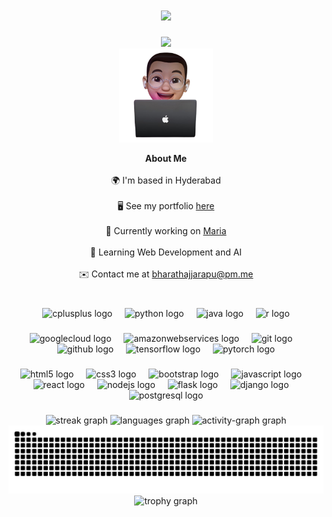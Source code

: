 <h1 align="center">
    <img src="https://readme-typing-svg.herokuapp.com/?font=SpaceMono&size=25&center=true&vCenter=true&width=300&height=40&color=green&duration=4000&lines=Hi+There!+👋;+Im+Bharath+Ajjarapu!;" />
</h1>

<div align="center">
  <img src="https://profile-counter.glitch.me/bharathajjarapu/count.svg?"  />
</div>

<div align="center">
    <img alt="Coding" width="150" src="https://github.com/bharathajjarapu/bharathajjarapu/blob/main/Profile.png">
</div>

<div style="text-align = center">

<div align="center">

<b>About Me</b>
<br><br>
🌍 I'm based in Hyderabad<br><br>
🖥️ See my portfolio [here](http://bharathajjarapu.github.io/bharathajjarapu)<br><br>
🚀 Currently working on [Maria](http://github.com/bharathajjarapu/Maria)<br><br>
🧠 Learning Web Development and AI<br><br>
✉️ Contact me at [bharathajjarapu@pm.me](mailto:bharathajjarapu@pm.me)<br><br>
</div>

### 

<div align="center">
  <img src="https://cdn.jsdelivr.net/gh/devicons/devicon/icons/cplusplus/cplusplus-original.svg" height="40" alt="cplusplus logo"  />
  <img width="12" />
  <img src="https://cdn.jsdelivr.net/gh/devicons/devicon/icons/python/python-original.svg" height="40" alt="python logo"  />
  <img width="12" />
  <img src="https://cdn.jsdelivr.net/gh/devicons/devicon/icons/java/java-original.svg" height="40" alt="java logo"  />
  <img width="12" />
  <img src="https://cdn.jsdelivr.net/gh/devicons/devicon/icons/r/r-original.svg" height="40" alt="r logo"  />
</div>

###

<div align="center">
  <img src="https://cdn.jsdelivr.net/gh/devicons/devicon/icons/googlecloud/googlecloud-original.svg" height="40" alt="googlecloud logo"  />
  <img width="12" />
  <img src="https://skillicons.dev/icons?i=aws" height="40" alt="amazonwebservices logo"  />
  <img width="12" />
  <img src="https://cdn.jsdelivr.net/gh/devicons/devicon/icons/git/git-original.svg" height="40" alt="git logo"  />
  <img width="12" />
  <img src="https://skillicons.dev/icons?i=github" height="40" alt="github logo"  />
  <img width="12" />
  <img src="https://cdn.jsdelivr.net/gh/devicons/devicon/icons/tensorflow/tensorflow-original.svg" height="40" alt="tensorflow logo"  />
  <img width="12" />
  <img src="https://cdn.jsdelivr.net/gh/devicons/devicon/icons/pytorch/pytorch-original.svg" height="40" alt="pytorch logo"  />
</div>

###

<div align="center">
  <img src="https://cdn.jsdelivr.net/gh/devicons/devicon/icons/html5/html5-original.svg" height="40" alt="html5 logo"  />
  <img width="12" />
  <img src="https://cdn.jsdelivr.net/gh/devicons/devicon/icons/css3/css3-original.svg" height="40" alt="css3 logo"  />
  <img width="12" />
  <img src="https://cdn.jsdelivr.net/gh/devicons/devicon/icons/bootstrap/bootstrap-original.svg" height="40" alt="bootstrap logo"  />
  <img width="12" />
  <img src="https://cdn.jsdelivr.net/gh/devicons/devicon/icons/javascript/javascript-original.svg" height="40" alt="javascript logo"  />
  <img width="12" />
  <img src="https://cdn.jsdelivr.net/gh/devicons/devicon/icons/react/react-original.svg" height="40" alt="react logo"  />
  <img width="12" />
  <img src="https://cdn.jsdelivr.net/gh/devicons/devicon/icons/nodejs/nodejs-original.svg" height="40" alt="nodejs logo"  />
  <img width="12" />
  <img src="https://skillicons.dev/icons?i=flask" height="40" alt="flask logo"  />
  <img width="12" />
  <img src="https://skillicons.dev/icons?i=django" height="40" alt="django logo"  />
  <img width="12" />
  <img src="https://cdn.jsdelivr.net/gh/devicons/devicon/icons/postgresql/postgresql-original.svg" height="40" alt="postgresql logo"  />
</div>

###

<div align="center">
  <img src="https://streak-stats.demolab.com?user=bharathajjarapu&locale=en&mode=daily&theme=github_dark&hide_border=true&border_radius=5&order=3" height="150" alt="streak graph"  />
  <img src="https://github-readme-stats.vercel.app/api/top-langs?username=bharathajjarapu&locale=en&hide_title=true&layout=compact&card_width=320&langs_count=5&theme=github_dark&hide_border=true&order=2" height="150" alt="languages graph"  />
    <img src="https://github-readme-activity-graph.vercel.app/graph?username=bharathajjarapu&radius=16&theme=github-dark&area=true&order=5&hide_title=true&hide_border=true" height="300" alt="activity-graph graph"  />
    <img src="https://raw.githubusercontent.com/bharathajjarapu/bharathajjarapu/output/snake.svg" alt="Snake animation" />
  <img src="https://github-profile-trophy.vercel.app?username=bharathajjarapu&theme=dracula&column=-1&row=1&margin-w=8&margin-h=8&no-bg=true&no-frame=true&order=4" height="150" alt="trophy graph"  />
  
</div>

###
<div align="center">

</div>
